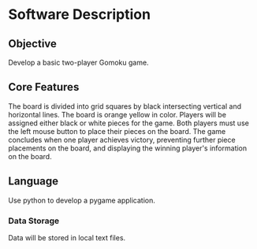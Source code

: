 # Software Description

## Objective

Develop a basic two-player Gomoku game.

## Core Features

The board is divided into grid squares by black intersecting vertical and horizontal lines. The board is orange yellow in color.
Players will be assigned either black or white pieces for the game.
Both players must use the left mouse button to place their pieces on the board.
The game concludes when one player achieves victory, preventing further piece placements on the board, and displaying the winning player's information on the board.

## Language

Use python to develop a pygame application.

### Data Storage

Data will be stored in local text files.
